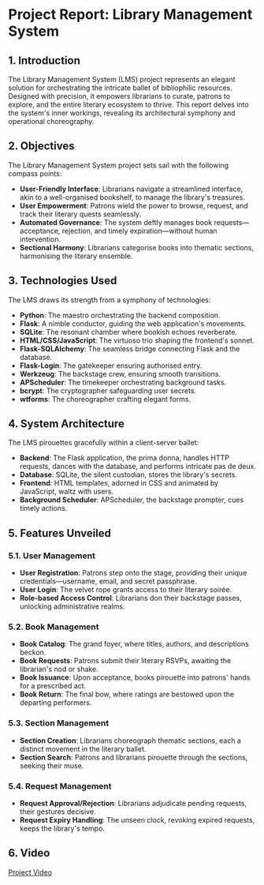 # Project Report: Library Management System

## 1. Introduction

The Library Management System (LMS) project represents an elegant solution for orchestrating the intricate ballet of bibliophilic resources. Designed with precision, it empowers librarians to curate, patrons to explore, and the entire literary ecosystem to thrive. This report delves into the system's inner workings, revealing its architectural symphony and operational choreography.

## 2. Objectives

The Library Management System project sets sail with the following compass points:

- **User-Friendly Interface**: Librarians navigate a streamlined interface, akin to a well-organised bookshelf, to manage the library's treasures.
- **User Empowerment**: Patrons wield the power to browse, request, and track their literary quests seamlessly.
- **Automated Governance**: The system deftly manages book requests—acceptance, rejection, and timely expiration—without human intervention.
- **Sectional Harmony**: Librarians categorise books into thematic sections, harmonising the literary ensemble.

## 3. Technologies Used

The LMS draws its strength from a symphony of technologies:

- **Python**: The maestro orchestrating the backend composition.
- **Flask**: A nimble conductor, guiding the web application's movements.
- **SQLite**: The resonant chamber where bookish echoes reverberate.
- **HTML/CSS/JavaScript**: The virtuoso trio shaping the frontend's sonnet.
- **Flask-SQLAlchemy**: The seamless bridge connecting Flask and the database.
- **Flask-Login**: The gatekeeper ensuring authorised entry.
- **Werkzeug**: The backstage crew, ensuring smooth transitions.
- **APScheduler**: The timekeeper orchestrating background tasks.
- **bcrypt**: The cryptographer safeguarding user secrets.
- **wtforms**: The choreographer crafting elegant forms.

## 4. System Architecture

The LMS pirouettes gracefully within a client-server ballet:

- **Backend**: The Flask application, the prima donna, handles HTTP requests, dances with the database, and performs intricate pas de deux.
- **Database**: SQLite, the silent custodian, stores the library's secrets.
- **Frontend**: HTML templates, adorned in CSS and animated by JavaScript, waltz with users.
- **Background Scheduler**: APScheduler, the backstage prompter, cues timely actions.

## 5. Features Unveiled

### 5.1. User Management

- **User Registration**: Patrons step onto the stage, providing their unique credentials—username, email, and secret passphrase.
- **User Login**: The velvet rope grants access to their literary soirée.
- **Role-based Access Control**: Librarians don their backstage passes, unlocking administrative realms.

### 5.2. Book Management

- **Book Catalog**: The grand foyer, where titles, authors, and descriptions beckon.
- **Book Requests**: Patrons submit their literary RSVPs, awaiting the librarian's nod or shake.
- **Book Issuance**: Upon acceptance, books pirouette into patrons' hands for a prescribed act.
- **Book Return**: The final bow, where ratings are bestowed upon the departing performers.

### 5.3. Section Management

- **Section Creation**: Librarians choreograph thematic sections, each a distinct movement in the literary ballet.
- **Section Search**: Patrons and librarians pirouette through the sections, seeking their muse.

### 5.4. Request Management

- **Request Approval/Rejection**: Librarians adjudicate pending requests, their gestures decisive.
- **Request Expiry Handling**: The unseen clock, revoking expired requests, keeps the library's tempo.

## 6. Video

[Project Video](https://drive.google.com/file/d/1dhZkAo-68uCCExvs0ZlTFlknqkyqIbhR/view?usp=sharing)